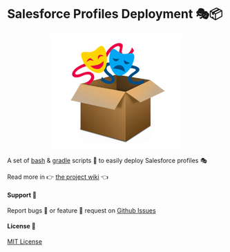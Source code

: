 # Salesforce Profiles Deployment 🎭📦


<p align="center"><img src ="assets/Logo.png" alt="logo" width="300"/></p>

A set of [bash](https://fr.wikipedia.org/wiki/Bourne-Again_shell) & [gradle](https://gradle.org/) scripts 🧰 to easily deploy Salesforce profiles 🎭



Read more in 👉 [the project wiki](https://github.com/benahm/Salesforce-Profiles-Deployment/wiki) 👈

#### Support 🤙

Report bugs 🐞 or feature 🔧 request on [Github Issues](https://github.com/benahm/Salesforce-Profiles-Deployment/issues)

#### License 📃

[MIT License](LICENSE)


